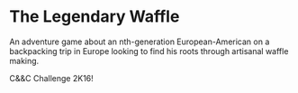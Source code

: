 # The Legendary Waffle

An adventure game about an nth-generation European-American on a backpacking trip in Europe looking to find his roots through artisanal waffle making.

C&amp;&amp;C Challenge 2K16!
